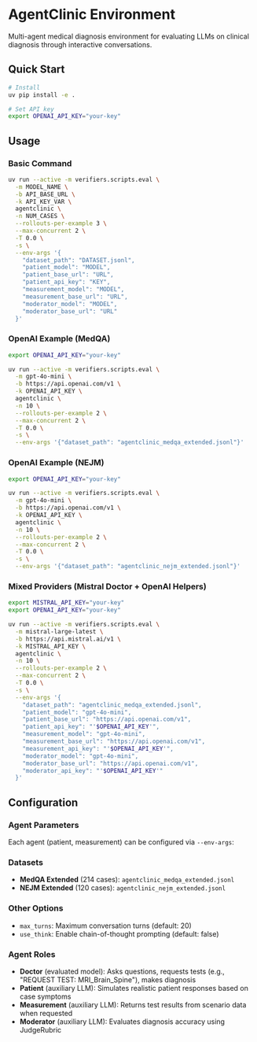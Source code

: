 # AgentClinic Environment

Multi-agent medical diagnosis environment for evaluating LLMs on clinical diagnosis through interactive conversations.

## Quick Start

```bash
# Install
uv pip install -e .

# Set API key
export OPENAI_API_KEY="your-key"
```

## Usage

### Basic Command

```bash
uv run --active -m verifiers.scripts.eval \
  -m MODEL_NAME \
  -b API_BASE_URL \
  -k API_KEY_VAR \
  agentclinic \
  -n NUM_CASES \
  --rollouts-per-example 3 \
  --max-concurrent 2 \
  -T 0.0 \
  -s \
  --env-args '{
    "dataset_path": "DATASET.jsonl",
    "patient_model": "MODEL",
    "patient_base_url": "URL",
    "patient_api_key": "KEY",
    "measurement_model": "MODEL",
    "measurement_base_url": "URL",
    "moderator_model": "MODEL",
    "moderator_base_url": "URL"
  }'
```

### OpenAI Example (MedQA)

```bash
export OPENAI_API_KEY="your-key"

uv run --active -m verifiers.scripts.eval \
  -m gpt-4o-mini \
  -b https://api.openai.com/v1 \
  -k OPENAI_API_KEY \
  agentclinic \
  -n 10 \
  --rollouts-per-example 2 \
  --max-concurrent 2 \
  -T 0.0 \
  -s \
  --env-args '{"dataset_path": "agentclinic_medqa_extended.jsonl"}'
```

### OpenAI Example (NEJM)

```bash
export OPENAI_API_KEY="your-key"

uv run --active -m verifiers.scripts.eval \
  -m gpt-4o-mini \
  -b https://api.openai.com/v1 \
  -k OPENAI_API_KEY \
  agentclinic \
  -n 10 \
  --rollouts-per-example 2 \
  --max-concurrent 2 \
  -T 0.0 \
  -s \
  --env-args '{"dataset_path": "agentclinic_nejm_extended.jsonl"}'
```

### Mixed Providers (Mistral Doctor + OpenAI Helpers)

```bash
export MISTRAL_API_KEY="your-key"
export OPENAI_API_KEY="your-key"

uv run --active -m verifiers.scripts.eval \
  -m mistral-large-latest \
  -b https://api.mistral.ai/v1 \
  -k MISTRAL_API_KEY \
  agentclinic \
  -n 10 \
  --rollouts-per-example 2 \
  --max-concurrent 2 \
  -T 0.0 \
  -s \
  --env-args '{
    "dataset_path": "agentclinic_medqa_extended.jsonl",
    "patient_model": "gpt-4o-mini",
    "patient_base_url": "https://api.openai.com/v1",
    "patient_api_key": "'$OPENAI_API_KEY'",
    "measurement_model": "gpt-4o-mini",
    "measurement_base_url": "https://api.openai.com/v1",
    "measurement_api_key": "'$OPENAI_API_KEY'",
    "moderator_model": "gpt-4o-mini",
    "moderator_base_url": "https://api.openai.com/v1",
    "moderator_api_key": "'$OPENAI_API_KEY'"
  }'
```

## Configuration

### Agent Parameters

Each agent (patient, measurement) can be configured via `--env-args`:

### Datasets

- **MedQA Extended** (214 cases): `agentclinic_medqa_extended.jsonl`
- **NEJM Extended** (120 cases): `agentclinic_nejm_extended.jsonl`

### Other Options

- `max_turns`: Maximum conversation turns (default: 20)
- `use_think`: Enable chain-of-thought prompting (default: false)


### Agent Roles

- **Doctor** (evaluated model): Asks questions, requests tests (e.g., "REQUEST TEST: MRI_Brain_Spine"), makes diagnosis
- **Patient** (auxiliary LLM): Simulates realistic patient responses based on case symptoms
- **Measurement** (auxiliary LLM): Returns test results from scenario data when requested
- **Moderator** (auxiliary LLM): Evaluates diagnosis accuracy using JudgeRubric

